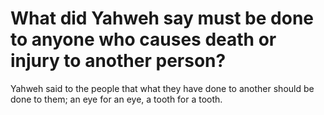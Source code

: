 # What did Yahweh say must be done to anyone who causes death or injury to another person?

Yahweh said to the people that what they have done to another should be done to them; an eye for an eye, a tooth for a tooth.

